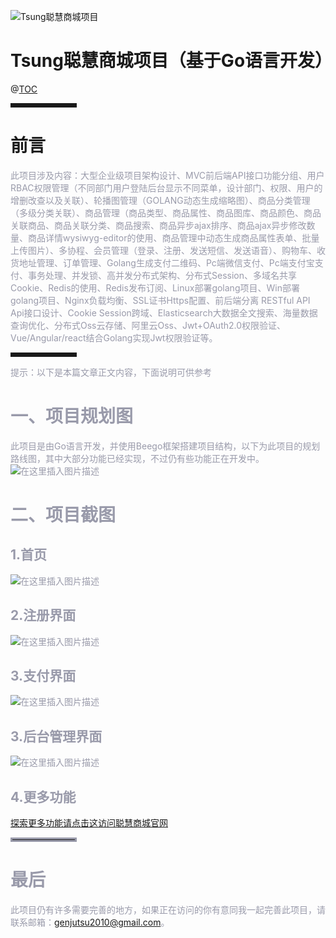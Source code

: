 ![Tsung聪慧商城项目](https://img-blog.csdnimg.cn/20201030110321665.png#pic_center)

# **Tsung聪慧商城项目（基于Go语言开发）**

</font>

@[TOC](项目目录)


<hr style=" border:solid; width:100px; height:1px;" color=#000000 size=1">

# 前言

<font color=#999AAA >此项目涉及内容：大型企业级项目架构设计、MVC前后端API接口功能分组、用户RBAC权限管理（不同部门用户登陆后台显示不同菜单，设计部门、权限、用户的增删改查以及关联）、轮播图管理（GOLANG动态生成缩略图）、商品分类管理（多级分类关联）、商品管理（商品类型、商品属性、商品图库、商品颜色、商品关联商品、商品关联分类、商品搜索、商品异步ajax排序、商品ajax异步修改数量、商品详情wysiwyg-editor的使用、商品管理中动态生成商品属性表单、批量上传图片）、多协程、会员管理（登录、注册、发送短信、发送语音）、购物车、收货地址管理、订单管理、Golang生成支付二维码、Pc端微信支付、Pc端支付宝支付、事务处理、并发锁、高并发分布式架构、分布式Session、多域名共享Cookie、Redis的使用、Redis发布订阅、Linux部署golang项目、Win部署golang项目、Nginx负载均衡、SSL证书Https配置、前后端分离 RESTful API Api接口设计、Cookie Session跨域、Elasticsearch大数据全文搜索、海量数据查询优化、分布式Oss云存储、阿里云Oss、Jwt+OAuth2.0权限验证、Vue/Angular/react结合Golang实现Jwt权限验证等。</font>

<hr style=" border:solid; width:100px; height:1px;" color=#000000 size=1">

<font color=#999AAA >提示：以下是本篇文章正文内容，下面说明可供参考

# 一、项目规划图


<font color=#999AAA >此项目是由Go语言开发，并使用Beego框架搭建项目结构，以下为此项目的规划路线图，其中大部分功能已经实现，不过仍有些功能正在开发中。
![在这里插入图片描述](https://img-blog.csdnimg.cn/20201030105926654.png?x-oss-process=image/watermark,type_ZmFuZ3poZW5naGVpdGk,shadow_10,text_aHR0cHM6Ly9ibG9nLmNzZG4ubmV0L3dlaXhpbl80NDQ4MTEyMw==,size_16,color_FFFFFF,t_70#pic_center)


# 二、项目截图
## 1.首页
![在这里插入图片描述](https://img-blog.csdnimg.cn/20201030114401767.jpg?x-oss-process=image/watermark,type_ZmFuZ3poZW5naGVpdGk,shadow_10,text_aHR0cHM6Ly9ibG9nLmNzZG4ubmV0L3dlaXhpbl80NDQ4MTEyMw==,size_16,color_FFFFFF,t_70#pic_center)




## 2.注册界面
![在这里插入图片描述](https://img-blog.csdnimg.cn/20201030114554402.jpg?x-oss-process=image/watermark,type_ZmFuZ3poZW5naGVpdGk,shadow_10,text_aHR0cHM6Ly9ibG9nLmNzZG4ubmV0L3dlaXhpbl80NDQ4MTEyMw==,size_16,color_FFFFFF,t_70#pic_center)

## 3.支付界面
![在这里插入图片描述](https://img-blog.csdnimg.cn/20201030114735122.jpg?x-oss-process=image/watermark,type_ZmFuZ3poZW5naGVpdGk,shadow_10,text_aHR0cHM6Ly9ibG9nLmNzZG4ubmV0L3dlaXhpbl80NDQ4MTEyMw==,size_16,color_FFFFFF,t_70#pic_center)
## 3.后台管理界面
![在这里插入图片描述](https://img-blog.csdnimg.cn/20201030114920441.jpg?x-oss-process=image/watermark,type_ZmFuZ3poZW5naGVpdGk,shadow_10,text_aHR0cHM6Ly9ibG9nLmNzZG4ubmV0L3dlaXhpbl80NDQ4MTEyMw==,size_16,color_FFFFFF,t_70#pic_center)
## 4.更多功能
[探索更多功能请点击这访问聪慧商城官网](https://www.tsung.top)
<hr style=" border:solid; width:100px; height:1px;" color=#000000 size=1">

# 最后
<font color=#999AAA >此项目仍有许多需要完善的地方，如果正在访问的你有意同我一起完善此项目，请联系邮箱：genjutsu2010@gmail.com。



